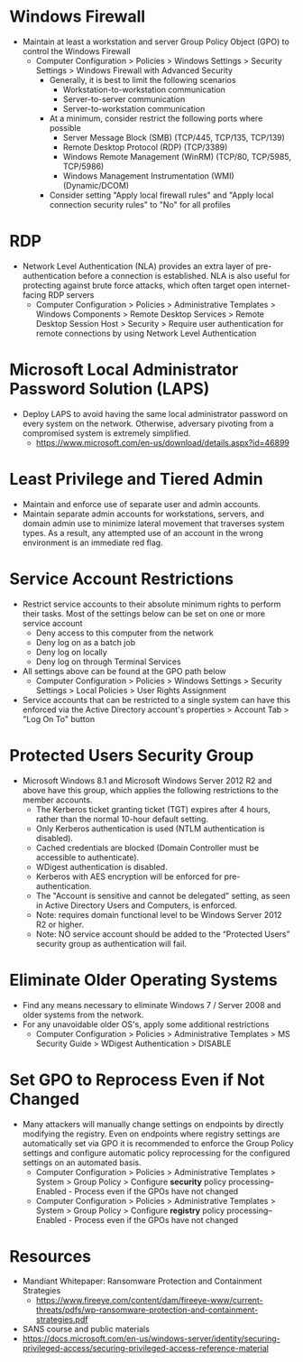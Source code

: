 # Windows Firewall
- Maintain at least a workstation and server Group Policy Object (GPO) to control the Windows Firewall
  - Computer Configuration > Policies > Windows Settings > Security Settings > Windows Firewall with Advanced Security
    - Generally, it is best to limit the following scenarios
      - Workstation-to-workstation communication
      - Server-to-server communication
      - Server-to-workstation communication
    - At a minimum, consider restrict the following ports where possible
      - Server Message Block (SMB) (TCP/445, TCP/135, TCP/139)
      - Remote Desktop Protocol (RDP) (TCP/3389)
      - Windows Remote Management (WinRM) (TCP/80, TCP/5985, TCP/5986)
      - Windows Management Instrumentation (WMI) (Dynamic/DCOM)
    - Consider setting "Apply local firewall rules" and "Apply local connection security rules" to "No" for all profiles

# RDP
-  Network Level Authentication (NLA) provides an extra layer of pre-authentication before a connection is established. NLA is also useful for protecting against brute force attacks, which often target open internet-facing RDP servers
   - Computer Configuration > Policies > Administrative Templates > Windows Components > Remote Desktop Services > Remote Desktop Session Host > Security > Require user authentication for remote connections by using Network Level Authentication


# Microsoft  Local Administrator Password Solution (LAPS)
- Deploy LAPS to avoid having the same local administrator password on every system on the network. Otherwise, adversary pivoting from a compromised system is extremely simplified.
  - https://www.microsoft.com/en-us/download/details.aspx?id=46899


# Least Privilege and Tiered Admin
- Maintain and enforce use of separate user and admin accounts.
- Maintain separate admin accounts for workstations, servers, and domain admin use to minimize lateral movement that traverses system types. As a result, any attempted use of an account in the wrong environment is an immediate red flag.


# Service Account Restrictions
- Restrict service accounts to their absolute minimum rights to perform their tasks. Most of the settings below can be set on one or more service account
  - Deny access to this computer from the network
  - Deny log on as a batch job
  - Deny log on locally
  - Deny log on through Terminal Services
- All settings above can be found at the GPO path below
  - Computer Configuration > Policies > Windows Settings > Security Settings > Local Policies > User Rights Assignment
- Service accounts that can be restricted to a single system can have this enforced via the Active Directory account's properties > Account Tab > "Log On To" button


# Protected Users Security Group
- Microsoft Windows 8.1 and Microsoft Windows Server 2012 R2 and above have this group, which applies the following restrictions to the member accounts. 
  - The Kerberos ticket granting ticket (TGT) expires after 4 hours, rather than the normal 10-hour default setting.
  - Only Kerberos authentication is used (NTLM authentication is disabled).
  - Cached credentials are blocked (Domain Controller must be accessible to authenticate).
  - WDigest authentication is disabled.
  - Kerberos with AES encryption will be enforced for pre-authentication.
  - The "Account is sensitive and cannot be delegated" setting, as seen in Active Directory Users and Computers, is enforced.
  - Note: requires domain functional level to be Windows Server 2012 R2 or higher.
  - Note: NO service account should be added to the “Protected Users” security group as authentication will fail.


# Eliminate Older Operating Systems
- Find any means necessary to eliminate Windows 7 / Server 2008 and older systems from the network.
- For any unavoidable older OS's, apply some additional restrictions
  - Computer Configuration > Policies > Administrative Templates > MS Security Guide > WDigest Authentication > DISABLE


# Set GPO to Reprocess Even if Not Changed
- Many attackers will manually change settings on endpoints by directly modifying the registry. Even on endpoints where registry settings are automatically set via GPO it is recommended to enforce the Group Policy settings and configure automatic policy reprocessing for the configured settings on an automated basis.
  - Computer Configuration > Policies > Administrative Templates > System > Group Policy > Configure **security** policy processing–Enabled - Process even if the GPOs have not changed
  - Computer Configuration > Policies > Administrative Templates > System > Group Policy > Configure **registry** policy processing–Enabled - Process even if the GPOs have not changed


# Resources
- Mandiant Whitepaper: Ransomware Protection and Containment Strategies
  - https://www.fireeye.com/content/dam/fireeye-www/current-threats/pdfs/wp-ransomware-protection-and-containment-strategies.pdf
- SANS course and public materials
- https://docs.microsoft.com/en-us/windows-server/identity/securing-privileged-access/securing-privileged-access-reference-material